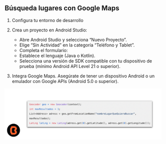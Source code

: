 ## Búsqueda lugares con Google Maps

1. Configura tu entorno de desarrollo

2. Crea un proyecto en Android Studio:
    - Abre Android Studio y selecciona “Nuevo Proyecto”.
    - Elige “Sin Actividad” en la categoría “Teléfono y Tablet”.
    - Completa el formulario:
    - Establece el lenguaje (Java o Kotlin).
    - Selecciona una versión de SDK compatible con tu dispositivo de prueba (mínimo Android API Level 21 o superior).

3. Integra Google Maps.
Asegúrate de tener un dispositivo Android o un emulador con Google APIs (Android 5.0 o superior).

![Maps](img/01.png)

